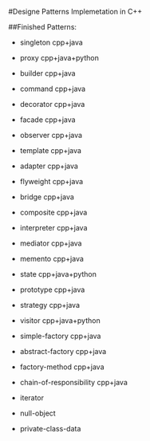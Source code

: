 #Designe Patterns Implemetation in C++

##Finished Patterns:

* singleton	cpp+java
* proxy		cpp+java+python
* builder	cpp+java
* command	cpp+java
* decorator	cpp+java
* facade	cpp+java
* observer	cpp+java
* template	cpp+java
* adapter	cpp+java
* flyweight	cpp+java
* bridge	cpp+java
* composite	cpp+java
* interpreter	cpp+java
* mediator	cpp+java
* memento	cpp+java
* state		cpp+java+python
* prototype	cpp+java
* strategy	cpp+java
* visitor	cpp+java+python
* simple-factory		cpp+java
* abstract-factory		cpp+java
* factory-method		cpp+java
* chain-of-responsibility	cpp+java

* iterator
* null-object
* private-class-data
